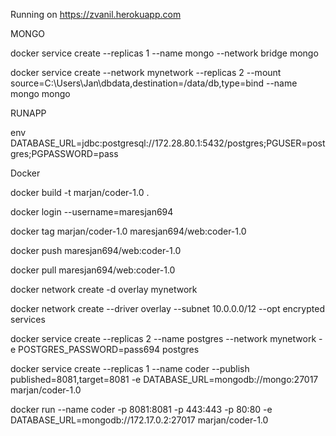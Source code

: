 Running on https://zvanil.herokuapp.com

MONGO

docker service create --replicas 1 --name mongo --network bridge  mongo

docker service create --network mynetwork --replicas 2 --mount source=C:\Users\Jan\dbdata,destination=/data/db,type=bind --name mongo mongo

RUNAPP

env DATABASE_URL=jdbc:postgresql://172.28.80.1:5432/postgres;PGUSER=postgres;PGPASSWORD=pass

Docker

docker build -t marjan/coder-1.0 .

docker login --username=maresjan694

docker tag marjan/coder-1.0 maresjan694/web:coder-1.0

docker push maresjan694/web:coder-1.0

docker pull maresjan694/web:coder-1.0

docker network create -d overlay mynetwork

docker network create --driver overlay --subnet 10.0.0.0/12 --opt encrypted services

docker service create --replicas 2 --name postgres --network mynetwork -e POSTGRES_PASSWORD=pass694 postgres

docker service create --replicas 1 --name coder --publish published=8081,target=8081 -e DATABASE_URL=mongodb://mongo:27017 marjan/coder-1.0

docker run --name coder -p 8081:8081 -p 443:443 -p 80:80 -e DATABASE_URL=mongodb://172.17.0.2:27017 marjan/coder-1.0
